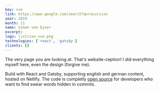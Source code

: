 ```yaml
---
key: sve
link: https://www.google.com/search?q=recursion
year: 2019
month: 11
name: Simon vom Eyser
excerpt:
logo: listicon-sve.png
technologies: ['react', 'gatsby']
clients: []
---
```


The very page you are looking at. That's website-ception! I did everything myself here, even the design (forgive me).

Build with React and Gatsby, supporting english and german content, hosted on Netlify. The code is
completly <a href="https://github.com/simonvomeyser/simonvomeyser.de" target="_blank" rel="noopener noreferrer">open
source</a> for developers who want to find swear words hidden in commits.
